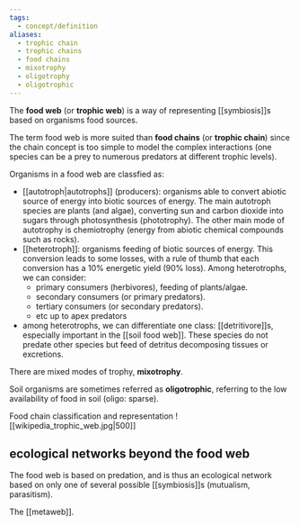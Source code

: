 ```yaml
---
tags:
  - concept/definition
aliases:
  - trophic chain
  - trophic chains
  - food chains
  - mixotrophy
  - oligotrophy
  - oligotrophic
---
```

The **food web** (or **trophic web**) is a way of representing [[symbiosis]]s based on organisms food sources.

The term food web is more suited than **food chains** (or **trophic chain**) since the chain concept is too simple to model the complex interactions (one species can be a prey to numerous predators at different trophic levels).

Organisms in a food web are classfied as:
- [[autotroph|autotrophs]] (producers): organisms able to convert abiotic source of energy into biotic sources of energy. The main autotroph species are plants (and algae), converting sun and carbon dioxide into sugars through photosynthesis (phototrophy). The other main mode of autotrophy is chemiotrophy (energy from abiotic chemical compounds such as rocks).
- [[heterotroph]]: organisms feeding of biotic sources of energy. This conversion leads to some losses, with a rule of thumb that each conversion has a 10% energetic yield (90% loss). Among heterotrophs, we can consider:
	- primary consumers (herbivores), feeding of plants/algae.
	- secondary consumers (or primary predators).
	- tertiary consumers (or secondary predators).
	- etc up to apex predators
- among heterotrophs, we can differentiate one class: [[detritivore]]s, especially important in the [[soil food web]]. These species do not predate other species but feed of detritus decomposing tissues or excretions.

There are mixed modes of trophy, **mixotrophy**.

Soil organisms are sometimes referred as **oligotrophic**, referring to the low availability of food in soil (oligo: sparse).

Food chain classification and representation
![[wikipedia_trophic_web.jpg|500]]

## ecological networks beyond the food web
The food web is based on predation, and is thus an ecological network based on only one of several possible [[symbiosis]]s (mutualism, parasitism).

The [[metaweb]].